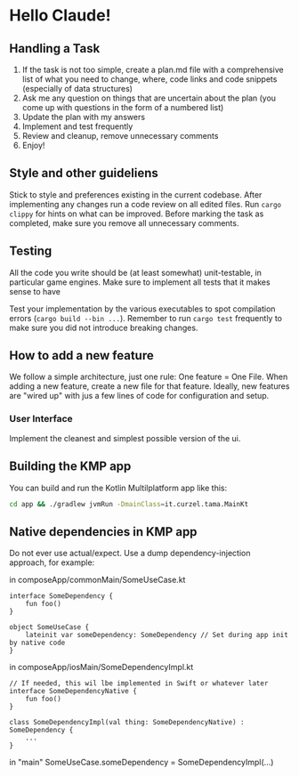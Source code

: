 # Hello Claude!

## Handling a Task
1. If the task is not too simple, create a plan.md file with a comprehensive list of what you need to change, where, code links and code snippets (especially of data structures)
2. Ask me any question on things that are uncertain about the plan (you come up with questions in the form of a numbered list)
3. Update the plan with my answers
4. Implement and test frequently
5. Review and cleanup, remove unnecessary comments
6. Enjoy!

## Style and other guideliens
Stick to style and preferences existing in the current codebase.
After implementing any changes run a code review on all edited files.
Run `cargo clippy` for hints on what can be improved.
Before marking the task as completed, make sure you remove all unnecessary comments.

## Testing
All the code you write should be (at least somewhat) unit-testable, in particular game engines.
Make sure to implement all tests that it makes sense to have

Test your implementation by the various executables to spot compilation errors (`cargo build --bin ...`).
Remember to run `cargo test` frequently to make sure you did not introduce breaking changes.

## How to add a new feature
We follow a simple architecture, just one rule: One feature = One File.
When adding a new feature, create a new file for that feature.
Ideally, new features are "wired up" with jus a few lines of code for configuration and setup.

### User Interface
Implement the cleanest and simplest possible version of the ui.

## Building the KMP app
You can build and run the Kotlin Multilplatform app like this:
```bash 
cd app && ./gradlew jvmRun -DmainClass=it.curzel.tama.MainKt
```

## Native dependencies in KMP app
Do not ever use actual/expect.
Use a dump dependency-injection approach, for example:

in composeApp/commonMain/SomeUseCase.kt
```
interface SomeDependency {
    fun foo()
}

object SomeUseCase {
    lateinit var someDependency: SomeDependency // Set during app init by native code
}
```

in composeApp/iosMain/SomeDependencyImpl.kt
```
// If needed, this wil lbe implemented in Swift or whatever later
interface SomeDependencyNative {
    fun foo()
}

class SomeDependencyImpl(val thing: SomeDependencyNative) : SomeDependency {
    ...
}
```

in "main" SomeUseCase.someDependency = SomeDependencyImpl(...)